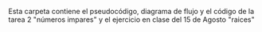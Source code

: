 Esta carpeta contiene el pseudocódigo, diagrama de flujo y el código de la tarea 2 "números impares" y el ejercicio en clase del 15 de Agosto "raices"
